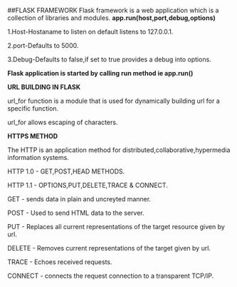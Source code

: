 ##FLASK FRAMEWORK
Flask framework is a web application which is a collection of libraries and modules.
**app.run(host,port,debug,options)**

1.Host-Hostaname to listen on default listens to 127.0.0.1.

2.port-Defaults to 5000.

3.Debug-Defaults to false,if set to true provides a debug into options.

**Flask application is started by calling run method ie app.run()**

**URL BUILDING IN FLASK**

url_for function is a module that is used for dynamically building url for a specific function.

url_for allows escaping of characters.

**HTTPS METHOD**

The HTTP is an application method for distributed,collaborative,hypermedia information systems.

HTTP 1.0 - GET,POST,HEAD METHODS.

HTTP 1.1 - OPTIONS,PUT,DELETE,TRACE & CONNECT.

GET - sends data in plain and uncreyted manner.

POST - Used to send HTML data to the server.

PUT - Replaces all current representations of the target resource given by url.

DELETE - Removes current representations of the target given by url.

TRACE - Echoes received requests.

CONNECT - connects the request connection to a transparent TCP/IP.
